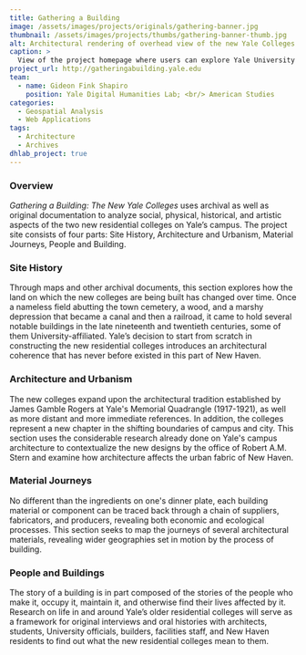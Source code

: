 ```yaml
---
title: Gathering a Building
image: /assets/images/projects/originals/gathering-banner.jpg
thumbnail: /assets/images/projects/thumbs/gathering-banner-thumb.jpg
alt: Architectural rendering of overhead view of the new Yale Colleges (2017)
caption: >
  View of the project homepage where users can explore Yale University's campus expansion.
project_url: http://gatheringabuilding.yale.edu
team:
  - name: Gideon Fink Shapiro
    position: Yale Digital Humanities Lab; <br/> American Studies
categories:
  - Geospatial Analysis
  - Web Applications
tags:
  - Architecture  
  - Archives
dhlab_project: true
---
```


### Overview

*Gathering a Building: The New Yale Colleges* uses archival as well as original documentation to analyze social, physical, historical, and artistic aspects of the two new residential colleges on Yale’s campus. The project site consists of four parts: Site History, Architecture and Urbanism, Material Journeys, People and Building.

### Site History

Through maps and other archival documents, this section explores how the land on which the new colleges are being built has changed over time. Once a nameless field abutting the town cemetery, a wood, and a marshy depression that became a canal and then a railroad, it came to hold several notable buildings in the late nineteenth and twentieth centuries, some of them University-affiliated. Yale’s decision to start from scratch in constructing the new residential colleges introduces an architectural coherence that has never before existed in this part of New Haven.

### Architecture and Urbanism

The new colleges expand upon the architectural tradition established by James Gamble Rogers at Yale's Memorial Quadrangle (1917-1921), as well as more distant and more immediate references. In addition, the colleges represent a new chapter in the shifting boundaries of campus and city. This section uses the considerable research already done on Yale's campus architecture to contextualize the new designs by the office of Robert A.M. Stern and examine how architecture affects the urban fabric of New Haven.

### Material Journeys

No different than the ingredients on one's dinner plate, each building material or component can be traced back through a chain of suppliers, fabricators, and producers, revealing both economic and ecological processes. This section seeks to map the journeys of several architectural materials, revealing wider geographies set in motion by the process of building.

### People and Buildings

The story of a building is in part composed of the stories of the people who make it, occupy it, maintain it, and otherwise find their lives affected by it. Research on life in and around Yale’s older residential colleges will serve as a framework for original interviews and oral histories with architects, students, University officials, builders, facilities staff, and New Haven residents to find out what the new residential colleges mean to them.